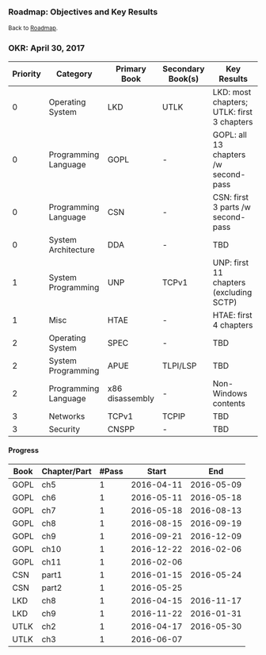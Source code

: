 ### **Roadmap: Objectives and Key Results**

<small>Back to [Roadmap](index.md).</small>

### OKR: April 30, 2017

Priority | Category | Primary Book | Secondary Book(s) | Key Results
-------- | -------- | ------------ | ----------------- | -----------
0 | Operating System | LKD | UTLK | LKD: most chapters; UTLK: first 3 chapters
0 | Programming Language | GOPL | - | GOPL: all 13 chapters /w second-pass
0 | Programming Language | CSN | - | CSN: first 3 parts /w second-pass
0 | System Architecture | DDA | - | TBD
1 | System Programming | UNP | TCPv1 | UNP: first 11 chapters (excluding SCTP)
1 | Misc | HTAE | - | HTAE: first 4 chapters
2 | Operating System | SPEC | - | TBD
2 | System Programming | APUE | TLPI/LSP | TBD
2 | Programming Language | x86 disassembly | - | Non-Windows contents
3 | Networks | TCPv1 | TCPIP | TBD
3 | Security | CNSPP | - | TBD

#### Progress

Book | Chapter/Part | #Pass | Start | End
---- | ------------ | ----- | ----- | ---
GOPL | ch5 | 1 | 2016-04-11 | 2016-05-09
GOPL | ch6 | 1 | 2016-05-11 | 2016-05-18
GOPL | ch7 | 1 | 2016-05-18 | 2016-08-13
GOPL | ch8 | 1 | 2016-08-15 | 2016-09-19
GOPL | ch9 | 1 | 2016-09-21 | 2016-12-09
GOPL | ch10 | 1 | 2016-12-22 | 2016-02-06
GOPL | ch11 | 1 | 2016-02-06 |
CSN  | part1 | 1 | 2016-01-15 | 2016-05-24
CSN  | part2 | 1 | 2016-05-25 |
LKD  | ch8 | 1 | 2016-04-15 | 2016-11-17
LKD  | ch9 | 1 | 2016-11-22 | 2016-01-31
UTLK | ch2 | 1 | 2016-04-17 | 2016-05-30
UTLK | ch3 | 1 | 2016-06-07 |
